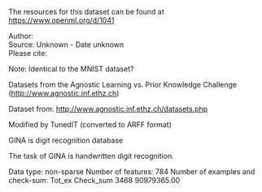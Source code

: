 The resources for this dataset can be found at https://www.openml.org/d/1041

Author:   
Source: Unknown - Date unknown  
Please cite:   

Note: Identical to the MNIST dataset?

Datasets from the Agnostic Learning vs. Prior Knowledge Challenge (http://www.agnostic.inf.ethz.ch)

Dataset from: http://www.agnostic.inf.ethz.ch/datasets.php

Modified by TunedIT (converted to ARFF format)


GINA is digit recognition database

The task of GINA is handwritten digit recognition.

Data type: non-sparse
Number of features: 784
Number of examples and check-sum:
Tot_ex Check_sum
3468 90979365.00